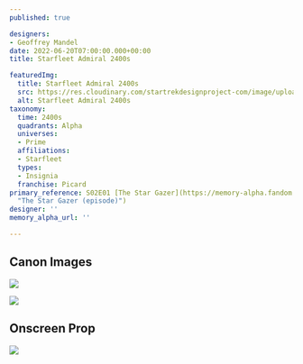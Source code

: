 ```yaml
---
published: true

designers:
- Geoffrey Mandel
date: 2022-06-20T07:00:00.000+00:00
title: Starfleet Admiral 2400s

featuredImg:
  title: Starfleet Admiral 2400s
  src: https://res.cloudinary.com/startrekdesignproject-com/image/upload/v1655862748/Starfleet-Admiral-2400s.png
  alt: Starfleet Admiral 2400s
taxonomy:
  time: 2400s
  quadrants: Alpha
  universes:
  - Prime
  affiliations:
  - Starfleet
  types:
  - Insignia
  franchise: Picard
primary_reference: S02E01 [The Star Gazer](https://memory-alpha.fandom.com/wiki/The_Star_Gazer_(episode)
  "The Star Gazer (episode)")
designer: ''
memory_alpha_url: ''

---
```

## Canon Images

![](https://res.cloudinary.com/startrekdesignproject-com/image/upload/v1655862747/Starfleet-Admiral-2400s_PIC-2x1-1.jpg)

![](https://res.cloudinary.com/startrekdesignproject-com/image/upload/v1655862747/Starfleet-Admiral-2400s_PIC-2x1-2.jpg)

## Onscreen Prop

![](https://res.cloudinary.com/startrekdesignproject-com/image/upload/v1655862747/Starfleet-Admiral-2400s-Insignia_Prop.jpg)